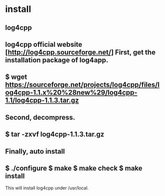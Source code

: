# install
## log4cpp
log4cpp official website [http://log4cpp.sourceforge.net/]
First, get the installation package of log4app.
------------------------------------------------
$ wget https://sourceforge.net/projects/log4cpp/files/log4cpp-1.1.x%20%28new%29/log4cpp-1.1/log4cpp-1.1.3.tar.gz
------------------------------------------------

Second, decompress.
------------------------------------------------
$ tar -zxvf log4cpp-1.1.3.tar.gz
------------------------------------------------

Finally, auto install
------------------------------------------------
$ ./configure
$ make
$ make check
$ make install
------------------------------------------------
This will install log4cpp under /usr/local.
